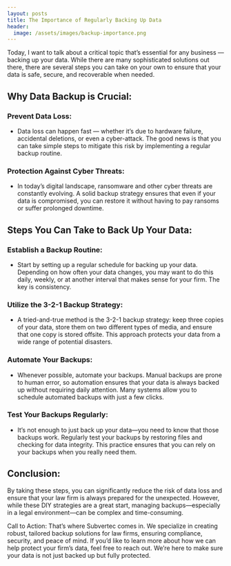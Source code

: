 ```yaml
---
layout: posts
title: The Importance of Regularly Backing Up Data
header:
  image: /assets/images/backup-importance.png
---
```

Today, I want to talk about a critical topic that’s essential for any business — backing up your data. While there are many sophisticated solutions out there, there are several steps you can take on your own to ensure that your data is safe, secure, and recoverable when needed.

## Why Data Backup is Crucial:
### Prevent Data Loss:

- Data loss can happen fast — whether it’s due to hardware failure, accidental deletions, or even a cyber-attack. The good news is that you can take simple steps to mitigate this risk by implementing a regular backup routine.
### Protection Against Cyber Threats:

- In today’s digital landscape, ransomware and other cyber threats are constantly evolving. A solid backup strategy ensures that even if your data is compromised, you can restore it without having to pay ransoms or suffer prolonged downtime.
## Steps You Can Take to Back Up Your Data:
### Establish a Backup Routine:

- Start by setting up a regular schedule for backing up your data. Depending on how often your data changes, you may want to do this daily, weekly, or at another interval that makes sense for your firm. The key is consistency.
### Utilize the 3-2-1 Backup Strategy:

- A tried-and-true method is the 3-2-1 backup strategy: keep three copies of your data, store them on two different types of media, and ensure that one copy is stored offsite. This approach protects your data from a wide range of potential disasters.
### Automate Your Backups:

- Whenever possible, automate your backups. Manual backups are prone to human error, so automation ensures that your data is always backed up without requiring daily attention. Many systems allow you to schedule automated backups with just a few clicks.
### Test Your Backups Regularly:

- It’s not enough to just back up your data—you need to know that those backups work. Regularly test your backups by restoring files and checking for data integrity. This practice ensures that you can rely on your backups when you really need them.
## Conclusion:
By taking these steps, you can significantly reduce the risk of data loss and ensure that your law firm is always prepared for the unexpected. However, while these DIY strategies are a great start, managing backups—especially in a legal environment—can be complex and time-consuming.

Call to Action:
That’s where Subvertec comes in. We specialize in creating robust, tailored backup solutions for law firms, ensuring compliance, security, and peace of mind. If you’d like to learn more about how we can help protect your firm’s data, feel free to reach out. We’re here to make sure your data is not just backed up but fully protected.